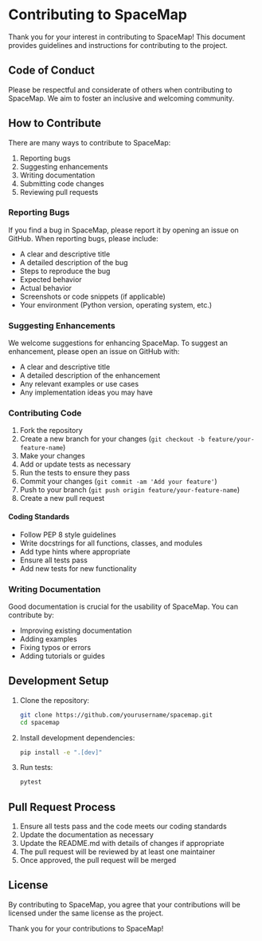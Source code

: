 # Contributing to SpaceMap

Thank you for your interest in contributing to SpaceMap! This document provides guidelines and instructions for contributing to the project.

## Code of Conduct

Please be respectful and considerate of others when contributing to SpaceMap. We aim to foster an inclusive and welcoming community.

## How to Contribute

There are many ways to contribute to SpaceMap:

1. Reporting bugs
2. Suggesting enhancements
3. Writing documentation
4. Submitting code changes
5. Reviewing pull requests

### Reporting Bugs

If you find a bug in SpaceMap, please report it by opening an issue on GitHub. When reporting bugs, please include:

- A clear and descriptive title
- A detailed description of the bug
- Steps to reproduce the bug
- Expected behavior
- Actual behavior
- Screenshots or code snippets (if applicable)
- Your environment (Python version, operating system, etc.)

### Suggesting Enhancements

We welcome suggestions for enhancing SpaceMap. To suggest an enhancement, please open an issue on GitHub with:

- A clear and descriptive title
- A detailed description of the enhancement
- Any relevant examples or use cases
- Any implementation ideas you may have

### Contributing Code

1. Fork the repository
2. Create a new branch for your changes (`git checkout -b feature/your-feature-name`)
3. Make your changes
4. Add or update tests as necessary
5. Run the tests to ensure they pass
6. Commit your changes (`git commit -am 'Add your feature'`)
7. Push to your branch (`git push origin feature/your-feature-name`)
8. Create a new pull request

#### Coding Standards

- Follow PEP 8 style guidelines
- Write docstrings for all functions, classes, and modules
- Add type hints where appropriate
- Ensure all tests pass
- Add new tests for new functionality

### Writing Documentation

Good documentation is crucial for the usability of SpaceMap. You can contribute by:

- Improving existing documentation
- Adding examples
- Fixing typos or errors
- Adding tutorials or guides

## Development Setup

1. Clone the repository:
   ```bash
   git clone https://github.com/yourusername/spacemap.git
   cd spacemap
   ```

2. Install development dependencies:
   ```bash
   pip install -e ".[dev]"
   ```

3. Run tests:
   ```bash
   pytest
   ```

## Pull Request Process

1. Ensure all tests pass and the code meets our coding standards
2. Update the documentation as necessary
3. Update the README.md with details of changes if appropriate
4. The pull request will be reviewed by at least one maintainer
5. Once approved, the pull request will be merged

## License

By contributing to SpaceMap, you agree that your contributions will be licensed under the same license as the project.

Thank you for your contributions to SpaceMap! 